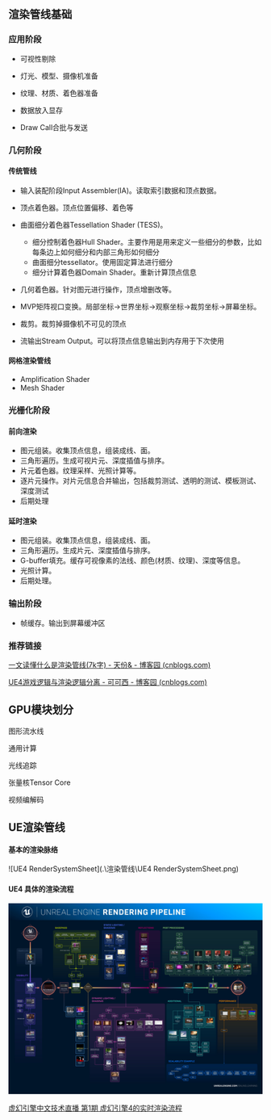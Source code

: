## 渲染管线基础

### 应用阶段

- 可视性剔除
- 灯光、模型、摄像机准备

- 纹理、材质、着色器准备
- 数据放入显存
- Draw Call合批与发送

### 几何阶段

#### 传统管线

- 输入装配阶段Input Assembler(IA)。读取索引数据和顶点数据。

- 顶点着色器。顶点位置偏移、着色等
- 曲面细分着色器Tessellation Shader (TESS)。
  - 细分控制着色器Hull Shader。主要作用是用来定义一些细分的参数，比如每条边上如何细分和内部三角形如何细分
  - 曲面细分tessellator。使用固定算法进行细分
  - 细分计算着色器Domain Shader。重新计算顶点信息
- 几何着色器。针对图元进行操作，顶点增删改等。
- MVP矩阵视口变换。局部坐标->世界坐标->观察坐标->裁剪坐标->屏幕坐标。
- 裁剪。裁剪掉摄像机不可见的顶点
- 流输出Stream Output。可以将顶点信息输出到内存用于下次使用

#### 网格渲染管线

- Amplification Shader
- Mesh Shader

### 光栅化阶段

#### 前向渲染

- 图元组装。收集顶点信息，组装成线、面。
- 三角形遍历。生成可视片元、深度插值与排序。
- 片元着色器。纹理采样、光照计算等。
- 逐片元操作。对片元信息合并输出，包括裁剪测试、透明的测试、模板测试、深度测试
- 后期处理

#### 延时渲染

- 图元组装。收集顶点信息，组装成线、面。
- 三角形遍历。生成片元、深度插值与排序。
- G-buffer填充。缓存可视像素的法线、颜色(材质、纹理)、深度等信息。
- 光照计算。
- 后期处理。

### 输出阶段

- 帧缓存。输出到屏幕缓冲区 

### 推荐链接

[一文读懂什么是渲染管线(7k字) - 天份& - 博客园 (cnblogs.com)](https://www.cnblogs.com/forever-Ys/p/15520028.html)

[UE4游戏逻辑与渲染逻辑分离 - 可可西 - 博客园 (cnblogs.com)](https://www.cnblogs.com/kekec/p/15721722.html)

## GPU模块划分

图形流水线

通用计算 

光线追踪

张量核Tensor Core

视频编解码

## UE渲染管线

#### 基本的渲染脉络

![UE4 RenderSystemSheet](.\渲染管线\UE4 RenderSystemSheet.png)

#### UE4 具体的渲染流程

![ReadingPipeline](.\渲染管线\ReadingPipeline.jpg)

[虚幻引擎中文技术直播 第1期 虚幻引擎4的实时渲染流程](https://www.bilibili.com/video/BV1yb411c7in/)

